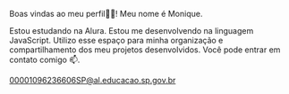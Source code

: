 Boas vindas ao meu perfil💙💙!
Meu nome é Monique.

Estou estudando na Alura.
Estou me desenvolvendo na linguagem JavaScript.
Utilizo esse espaço para minha organização e compartilhamento dos meu projetos desenvolvidos.
Você pode entrar em contato comigo 📫.

00001096236606SP@al.educacao.sp.gov.br
